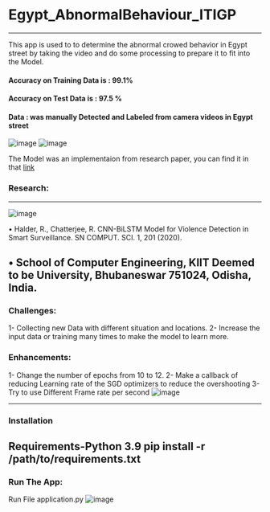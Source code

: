 # Egypt_AbnormalBehaviour_ITIGP
-------------------------------------------------------------------------
This app is used to to determine the abnormal crowed behavior in Egypt street by taking 
the video and do some processing to prepare it to fit into the Model.

#### Accuracy on Training Data is : 99.1% 
#### Accuracy on Test Data is : 97.5 %
#### Data : was manually Detected and Labeled from camera videos in Egypt street 
![image](https://user-images.githubusercontent.com/83990621/147882194-1e948051-604f-42bd-9a03-50cb67f03c86.png)
![image](https://user-images.githubusercontent.com/83990621/147882206-1ff6b001-bf57-41c1-b5c2-8c2758da9e46.png)

The Model was an implementaion from research paper, you can find it in that [link](https://link.springer.com/article/10.1007/s42979-020-00207-x)

### Research:
---------------------
![image](https://user-images.githubusercontent.com/83990621/147882213-d36d7c6d-2810-4651-812c-4242fd9a4d85.png)

• Halder, R., Chatterjee, R. CNN-BiLSTM Model for Violence Detection in Smart Surveillance. 
SN COMPUT. SCI. 1, 201 (2020).

• School of Computer Engineering, KIIT Deemed to be University, Bhubaneswar 751024, Odisha, India.
-------------------------
### Challenges:
1- Collecting new Data with different situation and locations.
2- Increase the input data or training many times to make the model to learn more.


### Enhancements:
1- Change the number of epochs from 10 to 12.
2- Make a callback of reducing Learning rate of the SGD optimizers to reduce the overshooting
3- Try to use Different Frame rate per second
![image](https://user-images.githubusercontent.com/83990621/147882238-970a412f-c846-49e4-b694-f7a4ec137bfb.png)


------------------------------------------------------------------------------------------------------------------------
### Installation
Requirements-Python 3.9 
pip install -r /path/to/requirements.txt
---------------------------------------------------------------------------
### Run The App:
Run File application.py 
![image](https://user-images.githubusercontent.com/83990621/147882270-acd446ad-22f6-4052-b559-cf1d7318db73.png)

